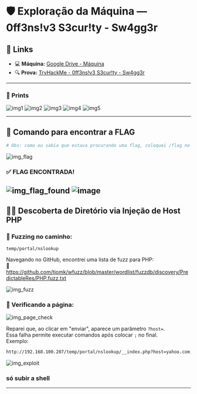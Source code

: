 # 🛡️ Exploração da Máquina — 0ff3ns!v3 S3cur!ty - Sw4gg3r

## 🔗 Links

- 💻 **Máquina:** [Google Drive - Máquina](https://drive.google.com/file/d/1XsuWUulDDdktnV6fpPgRIH172iASvVmz/view)
- 🔍 **Prova:** [TryHackMe - 0ff3ns!v3 S3cur!ty - Sw4gg3r](https://tryhackme.com/room/0ff3nsv3s3curtysw4gg3r)

---

### 📸 Prints

![img1](https://github.com/user-attachments/assets/5c2252f8-9c2d-436f-867e-3e97c8ebd7e5)
![img2](https://github.com/user-attachments/assets/00ec9858-12dd-45c2-88b2-5a86941257c5)
![img3](https://github.com/user-attachments/assets/145be49f-c64a-4ac9-8b22-a42d17fd7f71)
![img4](https://github.com/user-attachments/assets/a3740925-1162-44ae-966a-1cb367c804f6)
![img5](https://github.com/user-attachments/assets/d4cbd408-a1c8-4895-b84d-ced9aa3da559)

---

## 🏁 Comando para encontrar a FLAG

```bash
# Obs: como eu sabia que estava procurando uma flag, coloquei /flag no final de temp/empresa/
```

![img_flag](https://github.com/user-attachments/assets/e818b708-9326-4833-a362-35cf34412b93)

### ✅ FLAG ENCONTRADA!

![img_flag_found](https://github.com/user-attachments/assets/591bacc9-22ca-49ff-aff3-92635004abb1)
![image](https://github.com/user-attachments/assets/072244d4-a25d-4080-b8f7-f0f120db4b9f)
---

## 🕵️‍♂️ Descoberta de Diretório via Injeção de Host PHP

### 🧪 Fuzzing no caminho:
```
temp/portal/nslookup
```

Navegando no GitHub, encontrei uma lista de fuzz para PHP:  
🔗 https://github.com/tjomk/wfuzz/blob/master/wordlist/fuzzdb/discovery/PredictableRes/PHP.fuzz.txt

![img_fuzz](https://github.com/user-attachments/assets/7dceaf8c-9c80-4340-b059-cf427e391c06)

### 🔎 Verificando a página:

![img_page_check](https://github.com/user-attachments/assets/240ae9b3-430c-4025-89dc-e3706873dfea)

Reparei que, ao clicar em "enviar", aparece um parâmetro `?host=`.  
Essa falha permite executar comandos após colocar `;` no final.  
Exemplo:

```bash
http://192.168.100.207/temp/portal/nslookup/__index.php?host=yahoo.com;ls%20/
```

![img_exploit](https://github.com/user-attachments/assets/08036e6d-a273-4445-a951-57cc98c2b16c)

### só subir a shell
---
